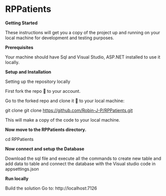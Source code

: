 # RPPatients

**Getting Started**

These instructions will get you a copy of the project up and running on your local machine for development and testing purposes.

**Prerequisites**

Your machine should have Sql and Visual Studio, ASP.NET installed to use it locally.

**Setup and Installation**

Setting up the repository locally

First fork the repo 🍴 to your account.

Go to the forked repo and clone it 👥 to your local machine:

git clone git clone https://github.com/Robin-J-P/RPPatients.git

This will make a copy of the code to your local machine.

**Now move to the RPPatients directory.**

cd RPPatients

**Now connect and setup the Database**

Download the sql file and execute all the commands to create new table and add data to table and connect the database with the Visual studio code in appsettings.json

**Run locally**

Build the solution
Go to: http://localhost:7126
